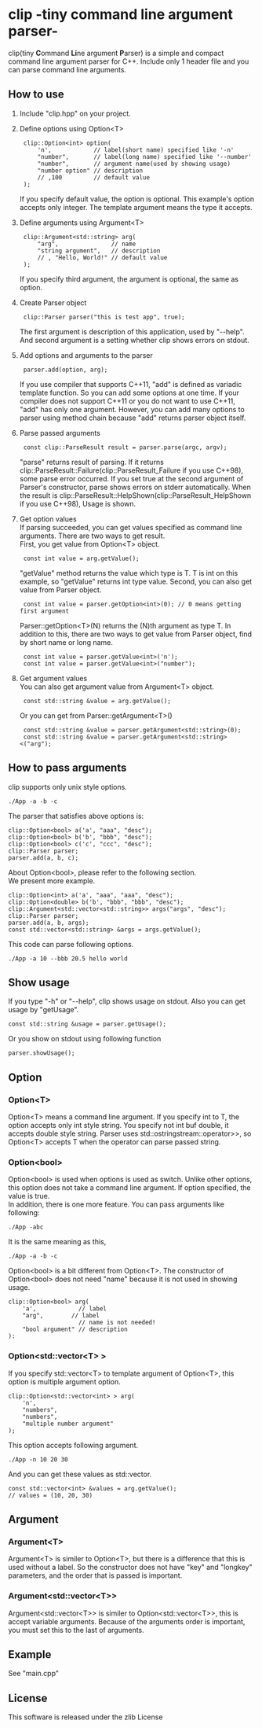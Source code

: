 # clip -tiny command line argument parser-

 clip(tiny **C**ommand **Li**ne argument **P**arser) is a simple and compact command line argument parser for C++. Include only 1 header file and you can parse command line arguments. 
 
## How to use

1. Include "clip.hpp" on your project.
2. Define options using Option\<T\>

		clip::Option<int> option(
			'n',			// label(short name) specified like '-n'
			"number",		// label(long name) specified like '--number'
			"number",		// argument name(used by showing usage)
			"number option" // description
			// ,100			// default value
		);

	 If you specify default value, the option is optional. This example's option accepts only integer. The template argument means the type it accepts.
3. Define arguments using Argument\<T\>

		clip::Argument<std::string> arg(
			"arg",				 // name
			"string argument",   // description
			// , "Hello, World!" // default value 
		);

	If you specify third argument, the argument is optional, the same as option.

4. Create Parser object

		clip::Parser parser("this is test app", true);

	  The first argument is description of this application, used by "--help". And second argument is a setting whether clip shows errors on stdout.
5. Add options and arguments to the parser

		parser.add(option, arg);

	 If you use compiler that supports C++11, "add" is defined as variadic template function. So you can add some options at one time. If your compiler does not support C++11 or you do not want to use C++11, "add" has only one argument. However, you can add many options to parser using method chain because "add" returns parser object itself. 
6. Parse passed arguments

		const clip::ParseResult result = parser.parse(argc, argv);

	"parse" returns result of parsing. If it returns clip::ParseResult::Failure(clip::ParseResult_Failure if you use C++98), some parse error occurred. If you set true at the second argument of Parser's constructor, parse shows errors on stderr automatically.
	When the result is clip::ParseResult::HelpShown(clip::ParseResult_HelpShown if you use C++98), Usage is shown.

7. Get option values  
	 If parsing succeeded, you can get values specified as command line arguments. There are two ways to get result.  
	 First, you get value from Option\<T\> object. 

		const int value = arg.getValue();

	"getValue" method returns the value which type is T. T is int on this example, so "getValue" returns int type value. 
	 Second, you can also get value from Parser object.

		const int value = parser.getOption<int>(0); // 0 means getting first argument

	 Parser::getOption\<T\>(N) returns the (N)th argument as type T. In addition to this, there are two ways to get value from Parser object, find by short name or long name.

		const int value = parser.getValue<int>('n');
		const int value = parser.getValue<int>("number");

8. Get argument values  
	You can also get argument value from Argument\<T\> object.

		const std::string &value = arg.getValue();

	Or you can get from Parser::getArgument\<T\>()

		const std::string &value = parser.getArgument<std::string>(0);
		const std::string &value = parser.getArgument<std::string><("arg");

## How to pass arguments

 clip supports only unix style options.

	./App -a -b -c

 The parser that satisfies above options is:

	clip::Option<bool> a('a', "aaa", "desc");
	clip::Option<bool> b('b', "bbb", "desc");
	clip::Option<bool> c('c', "ccc", "desc");
	clip::Parser parser;
	parser.add(a, b, c);

 About Option\<bool\>, please refer to the following section.  
We present more example.

	clip::Option<int> a('a', "aaa", "aaa", "desc");
	clip::Option<double> b('b', "bbb", "bbb", "desc");
	clip::Argument<std::vector<std::string>> args("args", "desc");
	clip::Parser parser;
	parser.add(a, b, args);
	const std::vector<std::string> &args = args.getValue();

 This code can parse following options.

	./App -a 10 --bbb 20.5 hello world


## Show usage

 If you type "-h" or "--help", clip shows usage on stdout. Also you can get usage by "getUsage".

	const std::string &usage = parser.getUsage();

 Or you show on stdout using following function

	parser.showUsage();

## Option

### Option\<T\>

 Option\<T\> means a command line argument. If you specify int to T, the option accepts only int style string. You specify not int buf double, it accepts double style string. Parser uses std::ostringstream::operator\>\>, so Option\<T\> accepts T when the operator can parse passed string.

### Option\<bool\>

 Option\<bool\> is used when options is used as switch. Unlike other options, this option does not take a command line argument. If option specified, the value is true.  
 In addition, there is one more feature. You can pass arguments like following:

	./App -abc

 It is the same meaning as this,

	./App -a -b -c

 Option\<bool\> is a bit different from Option\<T\>. The constructor of Option\<bool\> does not need "name" because it is not used in showing usage.

	clip::Option<bool> arg(
		'a',			// label
		"arg",		  // label
						// name is not needed!
		"bool argument" // description
	):	

### Option\<std::vector\<T\> \>

 If you specify std::vector\<T\> to template argument of Option\<T\>, this option is multiple argument option.

	clip::Option<std::vector<int> > arg(
		'n',
		"numbers",
		"numbers",
		"multiple number argument"
	);

 This option accepts following argument.

	./App -n 10 20 30

 And you can get these values as std::vector.

	const std::vector<int> &values = arg.getValue();
	// values = (10, 20, 30)

## Argument

### Argument\<T\>

 Argument\<T\> is similer to Option\<T\>, but there is a difference that this is used without a label. So the constructor does not have "key" and "longkey" parameters, and the order that is passed is important.

### Argument\<std::vector\<T\>\>

 Argument\<std::vector\<T\>\> is similer to Option\<std::vector\<T\>\>, this is accept variable arguments. Because of the arguments order is important, you must set this to the last of arguments.

## Example

 See "main.cpp" 

## License

This software is released under the zlib License
 